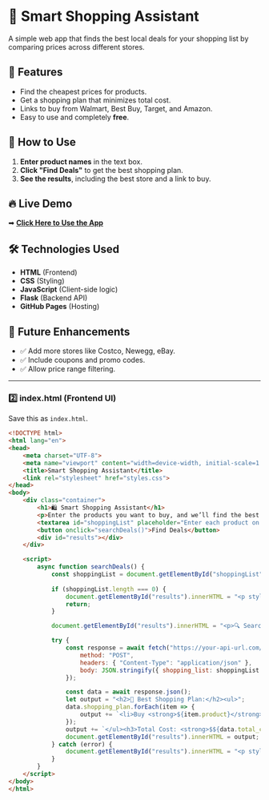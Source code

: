 # 🛒 Smart Shopping Assistant

A simple web app that finds the best local deals for your shopping list by comparing prices across different stores.

## 🚀 Features
- Find the cheapest prices for products.
- Get a shopping plan that minimizes total cost.
- Links to buy from Walmart, Best Buy, Target, and Amazon.
- Easy to use and completely **free**.

## 📢 How to Use
1. **Enter product names** in the text box.
2. **Click "Find Deals"** to get the best shopping plan.
3. **See the results**, including the best store and a link to buy.

## 🔥 Live Demo
➡ **[Click Here to Use the App](https://yourusername.github.io/shopping-assistant/)**

## 🛠️ Technologies Used
- **HTML** (Frontend)
- **CSS** (Styling)
- **JavaScript** (Client-side logic)
- **Flask** (Backend API)
- **GitHub Pages** (Hosting)

## 🎯 Future Enhancements
- ✅ Add more stores like Costco, Newegg, eBay.
- ✅ Include coupons and promo codes.
- ✅ Allow price range filtering.

---

### **2️⃣ index.html (Frontend UI)**
Save this as `index.html`.

```html
<!DOCTYPE html>
<html lang="en">
<head>
    <meta charset="UTF-8">
    <meta name="viewport" content="width=device-width, initial-scale=1.0">
    <title>Smart Shopping Assistant</title>
    <link rel="stylesheet" href="styles.css">
</head>
<body>
    <div class="container">
        <h1>🛍️ Smart Shopping Assistant</h1>
        <p>Enter the products you want to buy, and we’ll find the best deals for you!</p>
        <textarea id="shoppingList" placeholder="Enter each product on a new line..."></textarea>
        <button onclick="searchDeals()">Find Deals</button>
        <div id="results"></div>
    </div>

    <script>
        async function searchDeals() {
            const shoppingList = document.getElementById("shoppingList").value.split("\n").filter(item => item.trim() !== "");
            
            if (shoppingList.length === 0) {
                document.getElementById("results").innerHTML = "<p style='color: red;'>Please enter at least one product.</p>";
                return;
            }

            document.getElementById("results").innerHTML = "<p>🔍 Searching for the best deals...</p>";

            try {
                const response = await fetch("https://your-api-url.com/search", {
                    method: "POST",
                    headers: { "Content-Type": "application/json" },
                    body: JSON.stringify({ shopping_list: shoppingList })
                });

                const data = await response.json();
                let output = "<h2>🛒 Best Shopping Plan:</h2><ul>";
                data.shopping_plan.forEach(item => {
                    output += `<li>Buy <strong>${item.product}</strong> at <strong>${item.store}</strong> for <strong>$${item.price}</strong> <a href="${item.link}" target="_blank">[Buy Now]</a></li>`;
                });
                output += `</ul><h3>Total Cost: <strong>$${data.total_cost}</strong></h3>`;
                document.getElementById("results").innerHTML = output;
            } catch (error) {
                document.getElementById("results").innerHTML = "<p style='color: red;'>⚠️ Error retrieving data. Please try again.</p>";
            }
        }
    </script>
</body>
</html>

